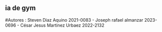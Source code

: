 ia de gym
----------
#Autores : Steven Diaz Aquino 2021-0083 - Joseph rafael almanzar 2023-0696 - César Jesus Martinez Urbaez 2022-2132

